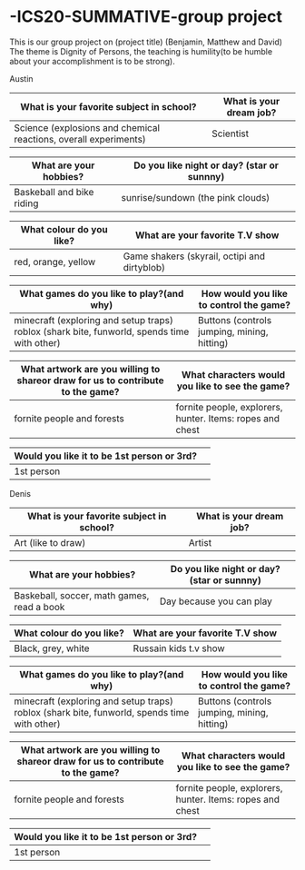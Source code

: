 # -ICS20-SUMMATIVE-group project
This is our group project on (project title) (Benjamin, Matthew and David)
The theme is Dignity of Persons, the teaching is humility(to be humble about your accomplishment is to be strong).

Austin

What is your favorite subject in school?| What is your dream job?| 
-------------------------------|---------------
Science (explosions and chemical reactions, overall experiments)| Scientist


What are your hobbies?| Do you like night or day? (star or sunnny)
---------------------------------------|-------------------------
Baskeball and bike riding| sunrise/sundown (the pink clouds)


What colour do you like?| What are your favorite T.V show
-----------------------------|--------------------------
red, orange, yellow|Game shakers (skyrail, octipi and dirtyblob)

What games do you like to play?(and why)| How would you like to control the game?
---------------------------------------|---------------------------------
minecraft (exploring and setup traps) roblox (shark bite, funworld, spends time with other)| Buttons (controls jumping, mining, hitting)


What artwork are you willing to shareor draw for us to contribute to the game?| What characters would you like to see the game?
----------------------------------------------------|----------------------------------------------
fornite people and forests  |fornite people, explorers, hunter. Items: ropes and chest

Would you like it to be 1st person or 3rd?| | 
-----|-----
1st person||



Denis


What is your favorite subject in school?| What is your dream job?| 
-------------------------------|---------------
Art (like to draw)| Artist


What are your hobbies?| Do you like night or day? (star or sunnny)
---------------------------------------|-------------------------
Baskeball, soccer, math games, read a book| Day because you can play


What colour do you like?| What are your favorite T.V show
-----------------------------|--------------------------
Black, grey, white| Russain kids t.v show

What games do you like to play?(and why)| How would you like to control the game?
---------------------------------------|---------------------------------
minecraft (exploring and setup traps) roblox (shark bite, funworld, spends time with other)| Buttons (controls jumping, mining, hitting)


What artwork are you willing to shareor draw for us to contribute to the game?| What characters would you like to see the game?
----------------------------------------------------|----------------------------------------------
fornite people and forests  |fornite people, explorers, hunter. Items: ropes and chest

Would you like it to be 1st person or 3rd?| | 
-----|-----
1st person||









